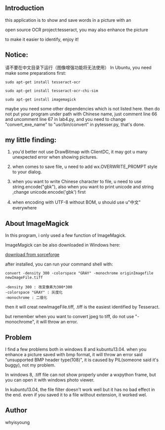 ## Introduction
this application is to show and save words in a picture with an 

open source OCR project:tesseract, you may also enhance the picture 

to make it easier to identify, enjoy it!

## Notice:
请不要在中文目录下运行（图像增强功能将无法使用）
In Ubuntu, you need make some preparations first:

    sudo apt-get install tesseract-ocr

    sudo apt-get install tesseract-ocr-chi-sim

    sudo apt-get install imagemagick

maybe you need some other dependencies which is not listed here.
then do not put your program under path with Chinese name, just 
comment line 66 and uncomment line 67 in lab4.py, and you need to change "convert_exe_name" to "usr/bin/convert" in pytesser.py, that's done.

## my little finding: 
1. you'd better not use DrawBitmap with ClientDC,
it may got u many unexpected error when showing pictures.

2. when comes to save file, u need to add wx.OVERWRITE_PROMPT 
style to your dialog.

3. when you want to write Chinese character to file, u need to use 
string.encode("gbk"), also when you want to print unicode and string
,change unicode.encode('gbk') first

4. when encoding with UTF-8 without BOM, u should use u"中文" everywhere

## About ImageMagick
In this program, i only used a few function of ImageMagick.

ImageMagick can be also downloaded in Windows here:

[download from sorceforge](http://sourceforge.net/projects/imagemagick/files/6.8.5-exes/)

after installed, you can run your command shell with:

    convert -density 300 -colorspace "GRAY" -monochrome originImagefile newImageFile.tiff

    -density 300 : 改变像素为300*300
    -colorspace "GRAY" : 灰度化
    -monochrome : 二值化

then it will creat newImageFile.tiff,   .tiff is the easiest identified by Tesseract.

but remember when you want to convert jpeg to tiff, do not use "-monochrome", it will throw an error.

## Problem
I find a few problems both in windows 8 and kubuntu13.04.
when you enhance a picture saved with bmp format, it will throw an error said "unsupported BMP header type(108)", it is caused by PIL(someone said it's buggy), not my problem.

In windows 8, .tiff file can not show properly under a wxpython frame, but you can open it with windows photo viewer.

In kubuntu13.04, the file filter doesn't work well but it has no
bad effect in the end. even if you saved it to a file without extension, it worked wel.


## Author
whyisyoung